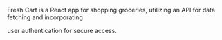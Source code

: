 Fresh Cart is a React app for shopping groceries, utilizing an API for data fetching and incorporating 

user authentication for secure access.
